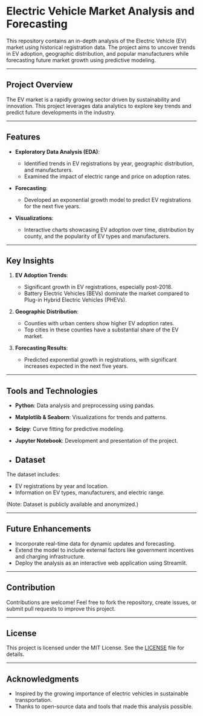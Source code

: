 # Electric Vehicle Market Analysis and Forecasting

This repository contains an in-depth analysis of the Electric Vehicle (EV) market using historical registration data. The project aims to uncover trends in EV adoption, geographic distribution, and popular manufacturers while forecasting future market growth using predictive modeling.

---

## Project Overview
The EV market is a rapidly growing sector driven by sustainability and innovation. This project leverages data analytics to explore key trends and predict future developments in the industry.

---

## Features

- **Exploratory Data Analysis (EDA)**:
  - Identified trends in EV registrations by year, geographic distribution, and manufacturers.
  - Examined the impact of electric range and price on adoption rates.

- **Forecasting**:
  - Developed an exponential growth model to predict EV registrations for the next five years.

- **Visualizations**:
  - Interactive charts showcasing EV adoption over time, distribution by county, and the popularity of EV types and manufacturers.

---

## Key Insights

1. **EV Adoption Trends**:
   - Significant growth in EV registrations, especially post-2018.
   - Battery Electric Vehicles (BEVs) dominate the market compared to Plug-in Hybrid Electric Vehicles (PHEVs).

2. **Geographic Distribution**:
   - Counties with urban centers show higher EV adoption rates.
   - Top cities in these counties have a substantial share of the EV market.

3. **Forecasting Results**:
   - Predicted exponential growth in registrations, with significant increases expected in the next five years.

---

## Tools and Technologies

- **Python**: Data analysis and preprocessing using pandas.
- **Matplotlib & Seaborn**: Visualizations for trends and patterns.
- **Scipy**: Curve fitting for predictive modeling.
- **Jupyter Notebook**: Development and presentation of the project.

- ## Dataset
The dataset includes:
- EV registrations by year and location.
- Information on EV types, manufacturers, and electric range.

(Note: Dataset is publicly available and anonymized.)

---

## Future Enhancements

- Incorporate real-time data for dynamic updates and forecasting.
- Extend the model to include external factors like government incentives and charging infrastructure.
- Deploy the analysis as an interactive web application using Streamlit.

---

## Contribution
Contributions are welcome! Feel free to fork the repository, create issues, or submit pull requests to improve this project.

---

## License
This project is licensed under the MIT License. See the [LICENSE](LICENSE) file for details.

---

## Acknowledgments
- Inspired by the growing importance of electric vehicles in sustainable transportation.
- Thanks to open-source data and tools that made this analysis possible.

